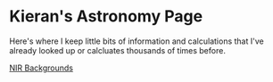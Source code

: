# Kieran's Astronomy Page

Here's where I keep little bits of information and calculations that I've 
already looked up or calcluates thousands of times before.

[NIR Backgrounds](NIR_backgrounds/NIR_bg.md)